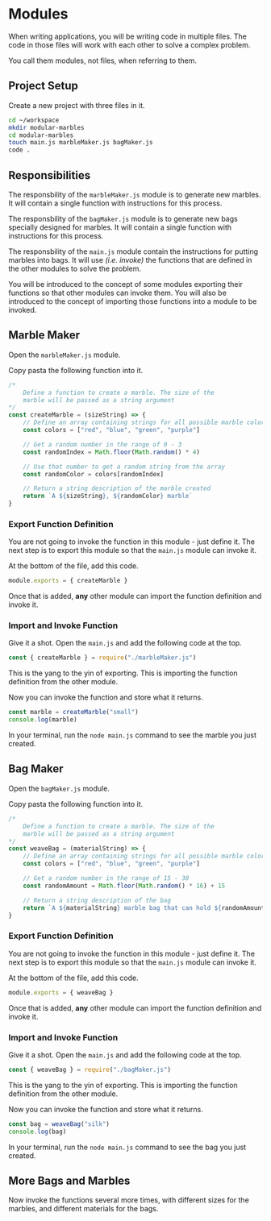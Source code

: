 # Modules

When writing applications, you will be writing code in multiple files. The code in those files will work with each other to solve a complex problem.

You call them modules, not files, when referring to them.

## Project Setup

Create a new project with three files in it.

```sh
cd ~/workspace
mkdir modular-marbles
cd modular-marbles
touch main.js marbleMaker.js bagMaker.js
code .
```

## Responsibilities

The responsbility of the `marbleMaker.js` module is to generate new marbles. It will contain a single function with instructions for this process.

The responsbility of the `bagMaker.js` module is to generate new bags specially designed for marbles. It will contain a single function with instructions for this process.

The responsbility of the `main.js` module contain the instructions for putting marbles into bags. It will use _(i.e. invoke)_ the functions that are defined in the other modules to solve the problem.

You will be introduced to the concept of some modules exporting their functions so that other modules can invoke them. You will also be introduced to the concept of importing those functions into a module to be invoked.

## Marble Maker

Open the `marbleMaker.js` module.

Copy pasta the following function into it.

```js
/*
    Define a function to create a marble. The size of the
    marble will be passed as a string argument
*/
const createMarble = (sizeString) => {
    // Define an array containing strings for all possible marble colors
    const colors = ["red", "blue", "green", "purple"]

    // Get a random number in the range of 0 - 3
    const randomIndex = Math.floor(Math.random() * 4)

    // Use that number to get a random string from the array
    const randomColor = colors[randomIndex]

    // Return a string description of the marble created
    return `A ${sizeString}, ${randomColor} marble`
}
```

### Export Function Definition

You are not going to invoke the function in this module - just define it. The next step is to export this module so that the `main.js` module can invoke it.

At the bottom of the file, add this code.

```js
module.exports = { createMarble }
```

Once that is added, **any** other module can import the function definition and invoke it.

### Import and Invoke Function

Give it a shot. Open the `main.js` and add the following code at the top.

```js
const { createMarble } = require("./marbleMaker.js")
```

This is the yang to the yin of exporting. This is importing the function definition from the other module.

Now you can invoke the function and store what it returns.

```js
const marble = createMarble("small")
console.log(marble)
```

In your terminal, run the `node main.js` command to see the marble you just created.

## Bag Maker

Open the `bagMaker.js` module.

Copy pasta the following function into it.

```js
/*
    Define a function to create a marble. The size of the
    marble will be passed as a string argument
*/
const weaveBag = (materialString) => {
    // Define an array containing strings for all possible marble colors
    const colors = ["red", "blue", "green", "purple"]

    // Get a random number in the range of 15 - 30
    const randomAmount = Math.floor(Math.random() * 16) + 15

    // Return a string description of the bag
    return `A ${materialString} marble bag that can hold ${randomAmount} marbles`
}
```

### Export Function Definition

You are not going to invoke the function in this module - just define it. The next step is to export this module so that the `main.js` module can invoke it.

At the bottom of the file, add this code.

```js
module.exports = { weaveBag }
```

Once that is added, **any** other module can import the function definition and invoke it.

### Import and Invoke Function

Give it a shot. Open the `main.js` and add the following code at the top.

```js
const { weaveBag } = require("./bagMaker.js")
```

This is the yang to the yin of exporting. This is importing the function definition from the other module.

Now you can invoke the function and store what it returns.

```js
const bag = weaveBag("silk")
console.log(bag)
```

In your terminal, run the `node main.js` command to see the bag you just created.

## More Bags and Marbles

Now invoke the functions several more times, with different sizes for the marbles, and different materials for the bags.
